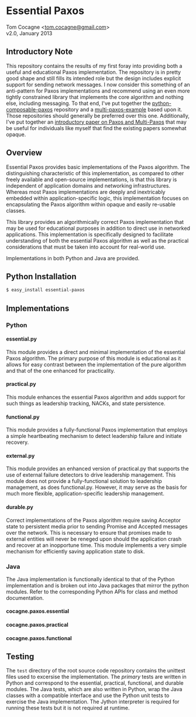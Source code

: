 Essential Paxos 
===============
Tom Cocagne &lt;tom.cocagne@gmail.com&gt;  
v2.0, January 2013


Introductory Note
-----------------

This repository contains the results of my first foray into providing both a
useful and educational Paxos implementation. The repository is in pretty good
shape and still fills its intended role but the design includes explicit
support for sending network messages. I now consider this something of an
anti-pattern for Paxos implementations and recommend using an even more tightly
constrained library that implements the core algorithm and nothing else,
including messaging. To that end, I've put together the
[python-composable-paxos](https://github.com/cocagne/python-composable-paxos)
repository and a
[multi-paxos-example](https://github.com/cocagne/multi-paxos-example) based upon
it. Those repositories should generally be preferred over this one.
Additionally, I've put together an [introductory paper on Paxos and
Multi-Paxos](https://understandingpaxos.wordpress.com/) that may be useful for
individuals like myself that find the existing papers somewhat opaque.


Overview
--------

Essential Paxos provides basic implementations of the Paxos algorithm. The
distinguishing characteristic of this implementation, as compared to other
freely available and open-source implementations, is that this library is
independent of application domains and networking infrastructures. Whereas most
Paxos implementations are deeply and inextricably embedded within
application-specific logic, this implementation focuses on encapsulating the
Paxos algorithm within opaque and easily re-usable classes.

This library provides an algorithmically correct Paxos implementation that may
be used for educational purposes in addition to direct use in networked
applications. This implementation is specifically designed to facilitate
understanding of both the essential Paxos algorithm as well as the practical
considerations that must be taken into account for real-world use.

Implementations in both Python and Java are provided. 


Python Installation
-------------------

```bash
$ easy_install essential-paxos
```


Implementations
---------------

### Python


#### essential.py


This module provides a direct and minimal implementation of the essential Paxos
algorithm. The primary purpose of this module is educational as it allows for
easy contrast between the implementation of the pure algorithm and that of the
one enhanced for practicality.


#### practical.py


This module enhances the essential Paxos algorithm and adds support for such
things as leadership tracking, NACKs, and state persistence.


#### functional.py


This module provides a fully-functional Paxos implementation that employs
a simple heartbeating mechanism to detect leadership failure and initiate
recovery.


#### external.py

This module provides an enhanced version of practical.py that supports
the use of external failure detectors to drive leadership management. This module
does not provide a fully-functional solution to leadership management, as does
functional.py. However, it may serve as the basis for much more flexible, 
application-specific leadership management.


#### durable.py


Correct implementations of the Paxos algorithm require saving Acceptor
state to persistent media prior to sending Promise and Accepted messages over the 
network. This is necessary to ensure that promises made to external entities
will never be reneged upon should the application crash and recover at an
inopportune time. This module implements a very simple mechanism for efficiently
saving application state to disk. 


### Java

The Java implementation is functionally identical to that of the Python
implementation and is broken out into Java packages that mirror the 
python modules. Refer to the corresponding Python APIs for class and
method documentation.

#### cocagne.paxos.essential
#### cocagne.paxos.practical
#### cocagne.paxos.functional



Testing
-------

The `test` directory of the root source code repository contains the unittest
files used to excersise the implementation. The *primary* tests are written in
Python and correspond to the essential, practical, functional, and durable
modules. The Java tests, which are also written in Python, wrap the Java classes
with a compatible interface and use the Python unit tests to exercise the Java
implementation. The Jython interpreter is required for running these tests but
it is not required at runtime.

